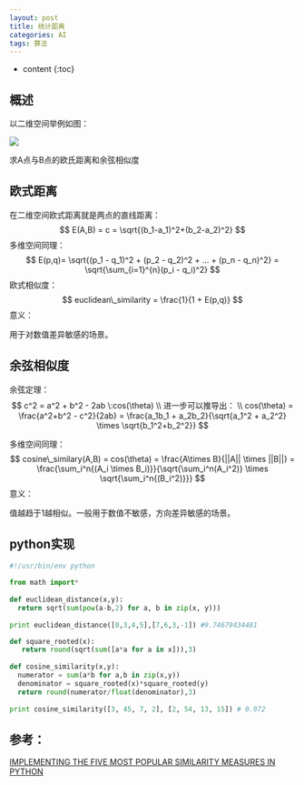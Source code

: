 ```yaml
---
layout: post
title: 统计距离
categories: AI
tags: 算法
---
```


* content
{:toc}
## 概述

以二维空间举例如图：

![](https://harmonyhu.github.io/img/cosine.png)

求A点与B点的欧氏距离和余弦相似度

<!--more-->

## 欧式距离

在二维空间欧式距离就是两点的直线距离：
$$
E(A,B) = c = \sqrt{(b_1-a_1)^2+(b_2-a_2)^2}
$$
多维空间同理：
$$
E(p,q)= \sqrt{(p_1 - q_1)^2 + (p_2 - q_2)^2 + ... + (p_n - q_n)^2} = \sqrt{\sum_{i=1}^{n}(p_i - q_i)^2}
$$
欧式相似度：
$$
euclidean\_similarity = \frac{1}{1 + E(p,q)}
$$
意义：

用于对数值差异敏感的场景。



## 余弦相似度



余弦定理：
$$
c^2 = a^2 + b^2 - 2ab \:cos(\theta) \\
进一步可以推导出： \\
cos(\theta) = \frac{a^2+b^2 - c^2}{2ab} = \frac{a_1b_1 + a_2b_2}{\sqrt{a_1^2 + a_2^2} \times \sqrt{b_1^2+b_2^2}}
$$


多维空间同理：
$$
cosine\_similary(A,B) = cos(\theta) = \frac{A\times B}{||A|| \times ||B||} = \frac{\sum_i^n{(A_i \times B_i)}}{\sqrt{\sum_i^n(A_i^2)} \times \sqrt{\sum_i^n{(B_i^2)}}}
$$
意义：

值越趋于1越相似。一般用于数值不敏感，方向差异敏感的场景。



## python实现

```python
#!/usr/bin/env python
 
from math import*
 
def euclidean_distance(x,y):
  return sqrt(sum(pow(a-b,2) for a, b in zip(x, y)))
 
print euclidean_distance([0,3,4,5],[7,6,3,-1]) #9.74679434481

def square_rooted(x):
   return round(sqrt(sum([a*a for a in x])),3)
 
def cosine_similarity(x,y):
  numerator = sum(a*b for a,b in zip(x,y))
  denominator = square_rooted(x)*square_rooted(y)
  return round(numerator/float(denominator),3)
 
print cosine_similarity([3, 45, 7, 2], [2, 54, 13, 15]) # 0.972
```



## 参考：

[IMPLEMENTING THE FIVE MOST POPULAR SIMILARITY MEASURES IN PYTHON](http://dataconomy.com/2015/04/implementing-the-five-most-popular-similarity-measures-in-python/)